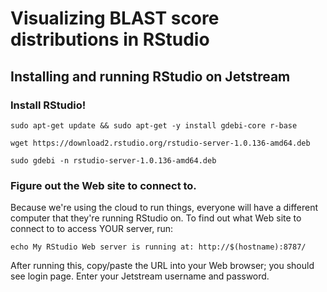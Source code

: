 # Visualizing BLAST score distributions in RStudio

## Installing and running RStudio on Jetstream

### Install RStudio!

```
sudo apt-get update && sudo apt-get -y install gdebi-core r-base

wget https://download2.rstudio.org/rstudio-server-1.0.136-amd64.deb

sudo gdebi -n rstudio-server-1.0.136-amd64.deb
```

### Figure out the Web site to connect to.

Because we're using the cloud to run things, everyone will have a different
computer that they're running RStudio on.  To find out what Web site to
connect to to access YOUR server, run:

```
echo My RStudio Web server is running at: http://$(hostname):8787/
```

After running this, copy/paste the URL into your Web browser; you should
see login page. Enter your Jetstream username and password.
